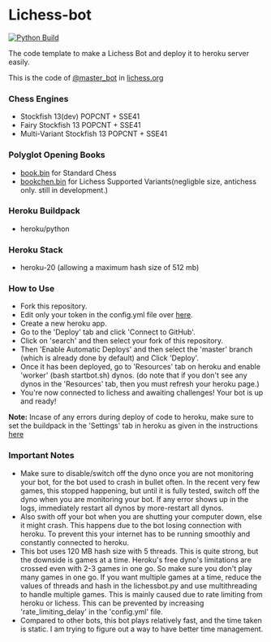 # Lichess-bot

[![Python Build](https://github.com/The-bot-makers/Lichess-bot/actions/workflows/python-build.yml/badge.svg)](https://github.com/The-bot-makers/Lichess-bot/actions/workflows/python-build.yml)

The code template to make a Lichess Bot and deploy it to heroku server easily.

This is the code of [@master_bot](https://lichess.org/@/master_bot) in [lichess.org](https://lichess.org)

### Chess Engines

- Stockfish 13(dev) POPCNT + SSE41
- Fairy Stockfish 13 POPCNT + SSE41
- Multi-Variant Stockfish 13 POPCNT + SSE41

### Polyglot Opening Books

- [book.bin](https://github.com/The-bot-makers/Lichess-bot/blob/master/book.bin) for Standard Chess
- [bookchen.bin](https://github.com/The-bot-makers/Lichess-bot/blob/master/bookchen.bin) for Lichess Supported Variants(negligble size, antichess only. still in development.)

### Heroku Buildpack

- heroku/python

### Heroku Stack

- heroku-20 (allowing a maximum hash size of 512 mb)

### How to Use

- Fork this repository.
- Edit only your token in the config.yml file over [here](https://github.com/the-bot-makers/Lichess-bot/blob/master/config.yml#L1).
- Create a new heroku app.
- Go to the 'Deploy' tab and click 'Connect to GitHub'.
- Click on 'search' and then select your fork of this repository.
- Then 'Enable Automatic Deploys' and then select the 'master' branch (which is already done by default) and Click 'Deploy'.
- Once it has been deployed, go to 'Resources' tab on heroku and enable 'worker' (bash startbot.sh) dynos. (do note that if you don't see any dynos in the 'Resources' tab, then you must refresh your heroku page.)
- You're now connected to lichess and awaiting challenges! Your bot is up and ready!

**Note:** Incase of any errors during deploy of code to heroku, make sure to set the buildpack in the 'Settings' tab in heroku as given in the instructions [here](https://github.com/The-bot-makers/Lichess-bot#heroku-buildpack)

### Important Notes

- Make sure to disable/switch off the dyno once you are not monitoring your bot, for the bot used to crash in bullet often. In the recent very few games, this stopped happening, but until it is fully tested, switch off the dyno when you are monitoring your bot. If any error shows up in the logs, immediately restart all dynos by more-restart all dynos.
- Also swith off your bot when you are shutting your computer down, else it might crash. This happens due to the bot losing connection with heroku. To prevent this your internet has to be running smoothly and constantly connected to heroku.
- This bot uses 120 MB hash size with 5 threads. This is quite strong, but the downside is games at a time. Heroku's free dyno's limitations are crossed even with 2-3 games in one go. So make sure you don't play many games in one go. If you want multiple games at a time, reduce the values of threads and hash in the lichessbot.py and use multithreading to handle multiple games. This is mainly caused due to rate limiting from heroku or lichess. This can be prevented by increasing 'rate_limiting_delay' in the 'config.yml' file.
- Compared to other bots, this bot plays relatively fast, and the time taken is static. I am trying to figure out a way to have better time management.
